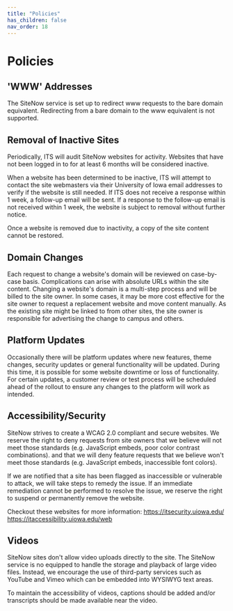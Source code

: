 ```yaml
---
title: "Policies"
has_children: false
nav_order: 18
---
```


# Policies


## 'WWW' Addresses

The SiteNow service is set up to redirect www requests to the bare domain equivalent. Redirecting from a bare domain to the www equivalent is not supported.


## Removal of Inactive Sites

Periodically, ITS will audit SiteNow websites for activity. Websites that have not been logged in to for at least 6 months will be considered inactive.

When a website has been determined to be inactive, ITS will attempt to contact the site webmasters via their University of Iowa email addresses to verify if the website is still needed. If ITS does not receive a response within 1 week, a follow-up email will be sent. If a response to the follow-up email is not received within 1 week, the website is subject to removal without further notice.

Once a website is removed due to inactivity, a copy of the site content cannot be restored.

## Domain Changes

Each request to change a website's domain will be reviewed on case-by-case basis. Complications can arise with absolute URLs within the site content. Changing a website's domain is a multi-step process and will be billed to the site owner. In some cases, it may be more cost effective for the site owner to request a replacement website and move content manually. As the existing site might be linked to from other sites, the site owner is responsible for advertising the change to campus and others.

## Platform Updates

Occasionally there will be platform updates where new features, theme changes, security updates or general functionality will be updated. During this time, it is possible for some website downtime or loss of functionality. For certain updates, a customer review or test process will be scheduled ahead of the rollout to ensure any changes to the platform will work as intended.

## Accessibility/Security

SiteNow strives to create a WCAG 2.0 compliant and secure websites. We reserve the right to deny requests from site owners that we believe will not meet those standards (e.g. JavaScript embeds, poor color contrast combinations). and that we will deny feature requests that we believe won't meet those standards (e.g. JavaScript embeds, inaccessible font colors).

If we are notified that a site has been flagged as inaccessible or vulnerable to attack, we will take steps to remedy the issue. If an immediate remediation cannot be performed to resolve the issue, we reserve the right to suspend or permanently remove the website.

Checkout these websites for more information:
https://itsecurity.uiowa.edu/
https://itaccessibility.uiowa.edu/web

## Videos

SiteNow sites don't allow video uploads directly to the site. The SiteNow service is no equipped to handle the storage and playback of large video files. Instead, we encourage the use of third-party services such as YouTube and Vimeo which can be embedded into WYSIWYG text areas.

To maintain the accessibility of videos, captions should be added and/or transcripts should be made available near the video.
